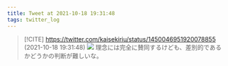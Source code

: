 ```yaml
---
title: Tweet at 2021-10-18 19:31:48
tags: twitter_log
---
```


> [!CITE] https://twitter.com/kaisekiriu/status/1450046951920078855 (2021-10-18 19:31:48)
> ![](https://twitter.com/kaisekiriu/status/1450046951920078855)
> 理念には完全に賛同するけども、差別的であるかどうかの判断が難しいな。
